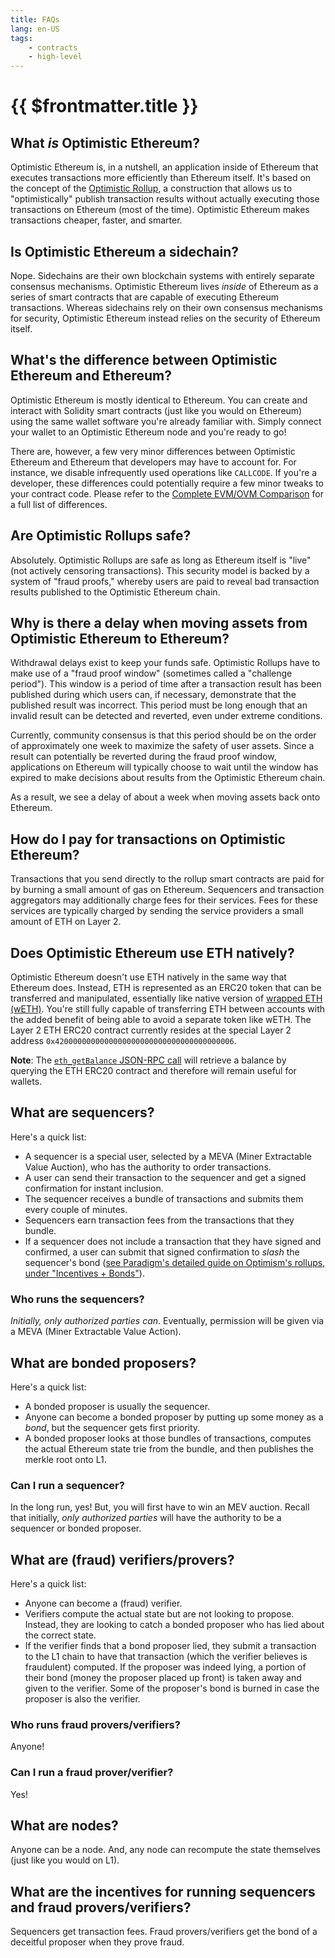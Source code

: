 ```yaml
---
title: FAQs
lang: en-US
tags:
    - contracts
    - high-level
---
```


# {{ $frontmatter.title }}

## What *is* Optimistic Ethereum?
Optimistic Ethereum is, in a nutshell, an application inside of Ethereum that executes transactions more efficiently than Ethereum itself.
It's based on the concept of the [Optimistic Rollup](https://medium.com/plasma-group/ethereum-smart-contracts-in-l2-optimistic-rollup-2c1cef2ec537), a construction that allows us to "optimistically" publish transaction results without actually executing those transactions on Ethereum (most of the time).
Optimistic Ethereum makes transactions cheaper, faster, and smarter.

## Is Optimistic Ethereum a sidechain?
Nope.
Sidechains are their own blockchain systems with entirely separate consensus mechanisms.
Optimistic Ethereum lives *inside* of Ethereum as a series of smart contracts that are capable of executing Ethereum transactions.
Whereas sidechains rely on their own consensus mechanisms for security, Optimistic Ethereum instead relies on the security of Ethereum itself.

## What's the difference between Optimistic Ethereum and Ethereum?
Optimistic Ethereum is mostly identical to Ethereum.
You can create and interact with Solidity smart contracts (just like you would on Ethereum) using the same wallet software you're already familiar with.
Simply connect your wallet to an Optimistic Ethereum node and you're ready to go!

There are, however, a few very minor differences between Optimistic Ethereum and Ethereum that developers may have to account for.
For instance, we disable infrequently used operations like `CALLCODE`.
If you're a developer, these differences could potentially require a few minor tweaks to your contract code.
Please refer to the [Complete EVM/OVM Comparison](http://community.optimism.io/docs/evm-comparison.html) for a full list of differences.

## Are Optimistic Rollups safe?
Absolutely.
Optimistic Rollups are safe as long as Ethereum itself is "live" (not actively censoring transactions).
This security model is backed by a system of "fraud proofs," whereby users are paid to reveal bad transaction results published to the Optimistic Ethereum chain.

## Why is there a delay when moving assets from Optimistic Ethereum to Ethereum?
Withdrawal delays exist to keep your funds safe.
Optimistic Rollups have to make use of a "fraud proof window" (sometimes called a "challenge period").
This window is a period of time after a transaction result has been published during which users can, if necessary, demonstrate that the published result was incorrect.
This period must be long enough that an invalid result can be detected and reverted, even under extreme conditions.

Currently, community consensus is that this period should be on the order of approximately one week to maximize the safety of user assets.
Since a result can potentially be reverted during the fraud proof window, applications on Ethereum will typically choose to wait until the window has expired to make decisions about results from the Optimistic Ethereum chain.

As a result, we see a delay of about a week when moving assets back onto Ethereum.

## How do I pay for transactions on Optimistic Ethereum?
Transactions that you send directly to the rollup smart contracts are paid for by burning a small amount of gas on Ethereum.
Sequencers and transaction aggregators may additionally charge fees for their services.
Fees for these services are typically charged by sending the service providers a small amount of ETH on Layer 2.

## Does Optimistic Ethereum use ETH natively?
Optimistic Ethereum doesn't use ETH natively in the same way that Ethereum does.
Instead, ETH is represented as an ERC20 token that can be transferred and manipulated, essentially like native version of [wrapped ETH (wETH)](https://weth.io/).
You're still fully capable of transferring ETH between accounts with the added benefit of being able to avoid a separate token like wETH.
The Layer 2 ETH ERC20 contract currently resides at the special Layer 2 address `0x4200000000000000000000000000000000000006`.

**Note**: The [`eth_getBalance` JSON-RPC call](https://eth.wiki/json-rpc/API#eth_getBalance) will retrieve a balance by querying the ETH ERC20 contract and therefore will remain useful for wallets.

## What are sequencers?

Here's a quick list:

* A sequencer is a special user, selected by a MEVA (Miner Extractable Value Auction), who has the authority to order transactions.
* A user can send their transaction to the sequencer and get a signed confirmation for instant inclusion.
* The sequencer receives a bundle of transactions and submits them every couple of minutes.
* Sequencers earn transaction fees from the transactions that they bundle.
* If a sequencer does not include a transaction that they have signed and confirmed, a user can submit that signed confirmation to _slash_ the sequencer's bond ([see Paradigm's detailed guide on Optimism's rollups, under "Incentives + Bonds"](https://research.paradigm.xyz/optimism)).

### Who runs the sequencers?

_Initially, only authorized parties can_. Eventually, permission will be given via a MEVA (Miner Extractable Value Action).

## What are bonded proposers?

Here's a quick list:

* A bonded proposer is usually the sequencer.
* Anyone can become a bonded proposer by putting up some money as a _bond_, but the sequencer gets first priority.
* A bonded proposer looks at those bundles of transactions, computes the actual Ethereum state trie from the bundle, and then publishes the merkle root onto L1.

### Can I run a sequencer?

In the long run, yes! But, you will first have to win an MEV auction. Recall that initially, _only authorized parties_ will have the authority to be a sequencer or bonded proposer.

## What are (fraud) verifiers/provers?

Here's a quick list:

* Anyone can become a (fraud) verifier.
* Verifiers compute the actual state but are not looking to propose. Instead, they are looking to catch a bonded proposer who has lied about the correct state.
* If the verifier finds that a bond proposer lied, they submit a transaction to the L1 chain to have that transaction (which the verifier believes is fraudulent) computed. If the proposer was indeed lying, a portion of their bond (money the proposer placed up front) is taken away and given to the verifier. Some of the proposer's bond is burned in case the proposer is also the verifier.

### Who runs fraud provers/verifiers?

Anyone!

### Can I run a fraud prover/verifier?

Yes!

## What are nodes?

Anyone can be a node. And, any node can recompute the state themselves (just like you would on L1).

## What are the incentives for running sequencers and fraud provers/verifiers?

Sequencers get transaction fees. Fraud provers/verifiers get the bond of a deceitful proposer when they prove fraud.
